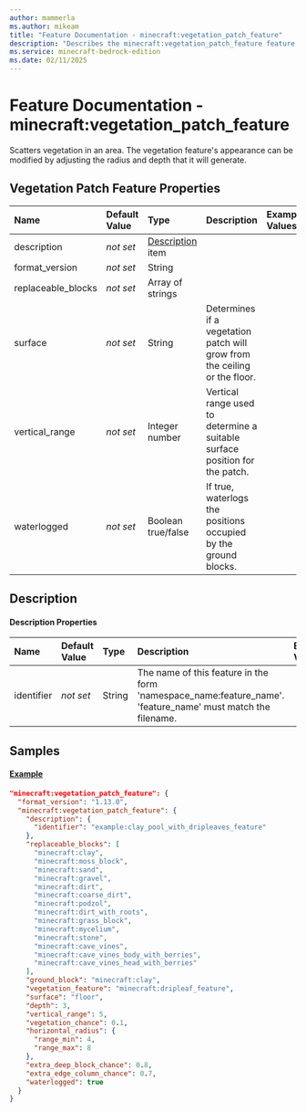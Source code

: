 ```yaml
---
author: mammerla
ms.author: mikeam
title: "Feature Documentation - minecraft:vegetation_patch_feature"
description: "Describes the minecraft:vegetation_patch_feature feature type"
ms.service: minecraft-bedrock-edition
ms.date: 02/11/2025 
---
```


# Feature Documentation - minecraft:vegetation_patch_feature

Scatters vegetation in an area. The vegetation feature's appearance can be modified by adjusting the radius and depth that it will generate.


## Vegetation Patch Feature Properties

|Name       |Default Value |Type |Description |Example Values |
|:----------|:-------------|:----|:-----------|:------------- |
| description | *not set* | [Description](#description) item |  |  | 
| format_version | *not set* | String |  |  | 
| replaceable_blocks | *not set* | Array of strings |  |  | 
| surface | *not set* | String | Determines if a vegetation patch will grow from the ceiling or the floor. |  | 
| vertical_range | *not set* | Integer number | Vertical range used to determine a suitable surface position for the patch. |  | 
| waterlogged | *not set* | Boolean true/false | If true, waterlogs the positions occupied by the ground blocks. |  | 

## Description

#### Description Properties

|Name       |Default Value |Type |Description |Example Values |
|:----------|:-------------|:----|:-----------|:------------- |
| identifier | *not set* | String | The name of this feature in the form 'namespace_name:feature_name'. 'feature_name' must match the filename. |  | 

## Samples

#### [Example](example)


```json
"minecraft:vegetation_patch_feature": {
  "format_version": "1.13.0",
  "minecraft:vegetation_patch_feature": {
    "description": {
      "identifier": "example:clay_pool_with_dripleaves_feature"
    },
    "replaceable_blocks": [
      "minecraft:clay",
      "minecraft:moss_block",
      "minecraft:sand",
      "minecraft:gravel",
      "minecraft:dirt",
      "minecraft:coarse_dirt",
      "minecraft:podzol",
      "minecraft:dirt_with_roots",
      "minecraft:grass_block",
      "minecraft:mycelium",
      "minecraft:stone",
      "minecraft:cave_vines",
      "minecraft:cave_vines_body_with_berries",
      "minecraft:cave_vines_head_with_berries"
    ],
    "ground_block": "minecraft:clay",
    "vegetation_feature": "minecraft:dripleaf_feature",
    "surface": "floor",
    "depth": 3,
    "vertical_range": 5,
    "vegetation_chance": 0.1,
    "horizontal_radius": {
      "range_min": 4,
      "range_max": 8
    },
    "extra_deep_block_chance": 0.8,
    "extra_edge_column_chance": 0.7,
    "waterlogged": true
  }
}
```
